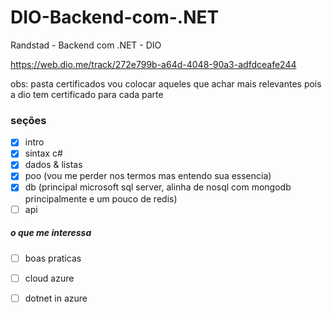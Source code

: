 # DIO-Backend-com-.NET
Randstad - Backend com .NET - DIO

https://web.dio.me/track/272e799b-a64d-4048-90a3-adfdceafe244

obs: pasta certificados vou colocar aqueles que achar mais relevantes pois a dio tem certificado para cada parte

### seções

- [x] intro 
- [x] sintax c# 
- [x] dados & listas
- [x] poo (vou me perder nos termos mas entendo sua essencia)
- [x] db (principal microsoft sql server, alinha de nosql com mongodb principalmente e um pouco de redis)
- [ ] api

##### o que me interessa
- [ ] boas praticas
- [ ] cloud azure
- [ ] dotnet in azure

